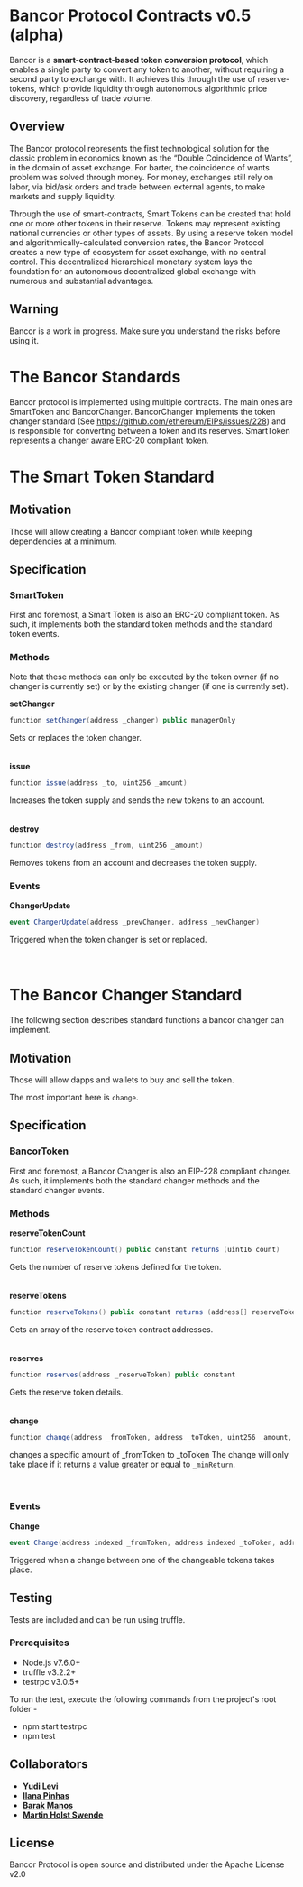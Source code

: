 ﻿# Bancor Protocol Contracts v0.5 (alpha)

Bancor is a **smart-contract-based token conversion protocol**, which enables a single party to convert any 
token to another, without requiring a second party to exchange with. It achieves this through the use of 
reserve-tokens, which provide liquidity through autonomous algorithmic price discovery, regardless of trade volume.

## Overview
The Bancor protocol represents the first technological solution for the classic problem in economics known as the “Double Coincidence of Wants”, in the domain of asset exchange. For barter, the coincidence of wants problem was solved through money. For money, exchanges still rely on labor, via bid/ask orders and trade between external agents, to make markets and supply liquidity. 

Through the use of smart-contracts, Smart Tokens can be created that hold one or more other tokens in their reserve. Tokens may represent existing national currencies or other types of assets. By using a reserve token model and algorithmically-calculated conversion rates, the Bancor Protocol creates a new type of ecosystem for asset exchange, with no central control. This decentralized hierarchical monetary system lays the foundation for an autonomous decentralized global exchange with numerous and substantial advantages.

## Warning

Bancor is a work in progress. Make sure you understand the risks before using it.

# The Bancor Standards

Bancor protocol is implemented using multiple contracts. The main ones are SmartToken and BancorChanger.
BancorChanger implements the token changer standard (See https://github.com/ethereum/EIPs/issues/228) and is responsible for converting between a token and its reserves.
SmartToken represents a changer aware ERC-20 compliant token.

# The Smart Token Standard

## Motivation

Those will allow creating a Bancor compliant token while keeping dependencies at a minimum.

## Specification

### SmartToken

First and foremost, a Smart Token is also an ERC-20 compliant token.
As such, it implements both the standard token methods and the standard token events.

### Methods

Note that these methods can only be executed by the token owner (if no changer is currently set) or by the existing changer (if one is currently set).

**setChanger**
```cs
function setChanger(address _changer) public managerOnly
```
Sets or replaces the token changer.
<br>
<br>
<br>
**issue**
```cs
function issue(address _to, uint256 _amount)
```
Increases the token supply and sends the new tokens to an account.
<br>
<br>
<br>
**destroy**
```cs
function destroy(address _from, uint256 _amount)
```
Removes tokens from an account and decreases the token supply.

### Events

**ChangerUpdate**
```cs
event ChangerUpdate(address _prevChanger, address _newChanger)
```
Triggered when the token changer is set or replaced.
<br>
<br>
<br>

# The Bancor Changer Standard

The following section describes standard functions a bancor changer can implement.

## Motivation

Those will allow dapps and wallets to buy and sell the token.

The most important here is `change`.

## Specification

### BancorToken

First and foremost, a Bancor Changer is also an EIP-228 compliant changer.
As such, it implements both the standard changer methods and the standard changer events.

### Methods

**reserveTokenCount**
```cs
function reserveTokenCount() public constant returns (uint16 count)
```
Gets the number of reserve tokens defined for the token.
<br>
<br>
<br>
**reserveTokens**
```cs
function reserveTokens() public constant returns (address[] reserveTokens)
```
Gets an array of the reserve token contract addresses.
<br>
<br>
<br>
**reserves**
```cs
function reserves(address _reserveToken) public constant
```
Gets the reserve token details.
<br>
<br>
<br>
**change**
```cs
function change(address _fromToken, address _toToken, uint256 _amount, uint256 _minReturn)
```
changes a specific amount of _fromToken to _toToken
The change will only take place if it returns a value greater or equal to `_minReturn`.
<br>
<br>
<br>

### Events

**Change**
```cs
event Change(address indexed _fromToken, address indexed _toToken, address indexed _trader, uint256 _amount, uint256 _return);
```
Triggered when a change between one of the changeable tokens takes place.

## Testing
Tests are included and can be run using truffle.

### Prerequisites
* Node.js v7.6.0+
* truffle v3.2.2+
* testrpc v3.0.5+

To run the test, execute the following commands from the project's root folder -
* npm start testrpc
* npm test

## Collaborators

* **[Yudi Levi](https://github.com/yudilevi)**
* **[Ilana Pinhas](https://github.com/ilanapi)**
* **[Barak Manos](https://github.com/barakman)**
* **[Martin Holst Swende](https://github.com/holiman)**


## License

Bancor Protocol is open source and distributed under the Apache License v2.0
